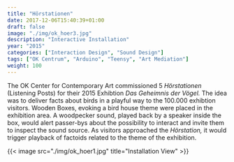 ```yaml
---
title: "Hörstationen"
date: 2017-12-06T15:40:39+01:00
draft: false
image: "./img/ok_hoer3.jpg"
description: "Interactive Installation"
year: "2015"
categories: ["Interaction Design", "Sound Design"]
tags: ["OK Centrum", "Arduino", "Teensy", "Art Mediation"]
weight: 100
---
```


The OK Center for Contemporary Art commissioned 5 _Hörstationen_ (Listening Posts) for their 2015 Exhibtion _Das Geheimnis der Vögel._ The idea was to deliver facts about birds in a playful way to the 100.000 exhibtion visitors. Wooden Boxes, evoking a bird house theme were placed in the exhibition area. A woodpecker sound, played back by a speaker inside the box, would alert passer-bys about the  possibility to interact and invite them to inspect the sound source. As visitors approached the _Hörstation,_ it would trigger playback of factoids related to the theme of the exhibition.

{{< image src="./img/ok_hoer1.jpg" title="Installation View" >}}